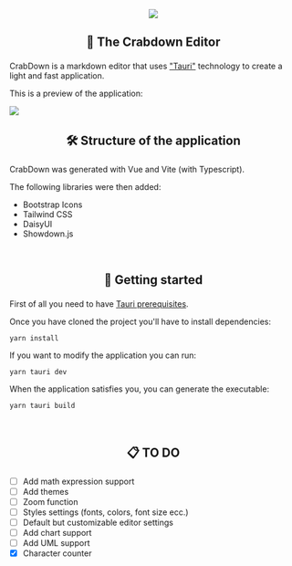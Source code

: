 <p align="center">
  <img src="https://i.ibb.co/LrbzrMd/Square310x310-Logo.png">
</p>

## <p align="center"> 🦀 The Crabdown Editor </p>

CrabDown is a markdown editor that uses <a href="https://tauri.app/">"Tauri"</a> technology to create a light and fast application.

This is a preview of the application:

<img src="https://i.ibb.co/gT0n1Zk/crabdown-preview.png">

<br/>

## <p align="center"> 🛠️ Structure of the application </p>

CrabDown was generated with Vue and Vite (with Typescript).

The following libraries were then added:

- Bootstrap Icons
- Tailwind CSS
- DaisyUI
- Showdown.js

<br/>

## <p align="center"> 🌟 Getting started </p>
First of all you need to have <a href="https://tauri.app/v1/guides/getting-started/prerequisites">Tauri prerequisites</a>.

Once you have cloned the project you'll have to install dependencies:

```prompt
yarn install
```

If you want to modify the application you can run:
```prompt
yarn tauri dev
```

When the application satisfies you, you can generate the executable:
```prompt
yarn tauri build
```

<br/>

## <p align="center"> 📋 TO DO </p>
- [ ] Add math expression support
- [ ] Add themes
- [ ] Zoom function
- [ ] Styles settings (fonts, colors, font size ecc.)
- [ ] Default but customizable editor settings
- [ ] Add chart support
- [ ] Add UML support
- [X] Character counter
